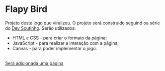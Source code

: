 # Flapy Bird
 Projeto deste jogo que viralizou. O projeto será construido seguind oa série do <a href="https://www.youtube.com/watch?v=jOAU81jdi-c"> Dev Soutinho</a>. Serão utilizados: <br>

 - HTML e CSS - para criar o formato da página;
 - JavaScript - para realizar a interação com a página;
 - Canvas - para poder implementar o jogo.
 

<br>
<a href="#">Será adicionada uma página</a>
 
